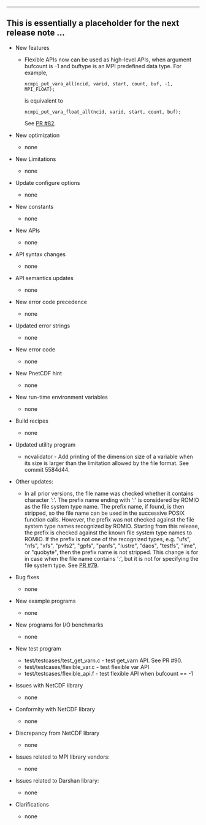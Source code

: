 ------------------------------------------------------------------------------
This is essentially a placeholder for the next release note ...
------------------------------------------------------------------------------

* New features
  + Flexible APIs now can be used as high-level APIs, when argument bufcount
    is -1 and buftype is an MPI predefined data type. For example,
    ```
    ncmpi_put_vara_all(ncid, varid, start, count, buf, -1, MPI_FLOAT);
    ```
    is equivalent to
    ```
    ncmpi_put_vara_float_all(ncid, varid, start, count, buf);
    ```
    See [PR #82](https://github.com/Parallel-NetCDF/PnetCDF/pull/82).

* New optimization
  + none

* New Limitations
  + none

* Update configure options
  + none

* New constants
  + none

* New APIs
  + none

* API syntax changes
  + none

* API semantics updates
  + none

* New error code precedence
  + none

* Updated error strings
  + none

* New error code
  + none

* New PnetCDF hint
  + none

* New run-time environment variables
  + none

* Build recipes
  + none

* Updated utility program
  + ncvalidator - Add printing of the dimension size of a variable when its
    size is larger than the limitation allowed by the file format. See commit
    5584d44.

* Other updates:
  + In all prior versions, the file name was checked whether it contains
    character ':'. The prefix name ending with ':' is considered by ROMIO as
    the file system type name. The prefix name, if found, is then stripped, so
    the file name can be used in the successive POSIX function calls. However,
    the prefix was not checked against the file system type names recognized
    by ROMIO. Starting from this release, the prefix is checked against the
    known file system type names to ROMIO. If the prefix is not one of the
    recognized types, e.g.  "ufs", "nfs", "xfs", "pvfs2", "gpfs", "panfs",
    "lustre", "daos", "testfs", "ime", or "quobyte", then the prefix name is
    not stripped. This change is for in case when the file name contains ':',
    but it is not for specifying the file system type.
    See [PR #79](https://github.com/Parallel-NetCDF/PnetCDF/pull/79).

* Bug fixes
  + none

* New example programs
  + none

* New programs for I/O benchmarks
  + none

* New test program
  + test/testcases/test_get_varn.c - test get_varn API. See PR #90.
  + test/testcases/flexible_var.c - test flexible var API
  + test/testcases/flexible_api.f - test flexible API when bufcount == -1

* Issues with NetCDF library
  + none

* Conformity with NetCDF library
  + none

* Discrepancy from NetCDF library
  + none

* Issues related to MPI library vendors:
  + none

* Issues related to Darshan library:
  + none

* Clarifications
  + none

